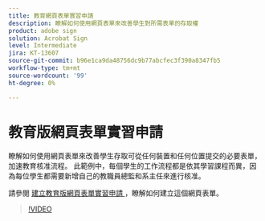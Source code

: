 ```yaml
---
title: 教育網頁表單實習申請
description: 瞭解如何使用網頁表單來改善學生對所需表單的存取權
product: adobe sign
solution: Acrobat Sign
level: Intermediate
jira: KT-13607
source-git-commit: b96e1ca9da48756dc9b77abcfec3f390a8347fb5
workflow-type: tm+mt
source-wordcount: '99'
ht-degree: 0%

---
```


# 教育版網頁表單實習申請

瞭解如何使用網頁表單來改善學生存取可從任何裝置和任何位置提交的必要表單，加速教育核准流程。 此範例中，每個學生的工作流程都是依其學習課程而異，因為每位學生都需要新增自己的教職員總監和系主任來進行核准。

請參閱 [ 建立教育版網頁表單實習申請 ](usecase-edu-intern-create.md) ，瞭解如何建立這個網頁表單。

>[!VIDEO](https://video.tv.adobe.com/v/3421773?quality=12&learn=on&hidetitle=true)

